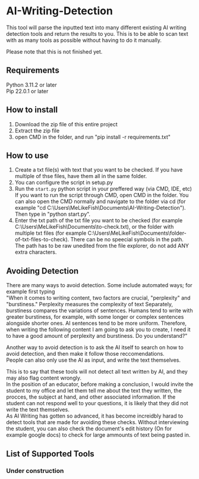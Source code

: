 # AI-Writing-Detection

This tool will parse the inputted text into many different existing AI writing detection tools and return the results to you. This is to be able to scan text with as many tools as possible without having to do it manually.  
  
Please note that this is not finished yet.  
  
## Requirements

Python 3.11.2 or later  
Pip 22.0.1 or later  
  
## How to install

1. Download the zip file of this entire project  
2. Extract the zip file  
3. open CMD in the folder, and run "pip install -r requirements.txt"  
  
## How to use

1. Create a txt file(s) with text that you want to be checked. If you have multiple of thse files, have them all in the same folder.  
2. You can configure the script in setup.py
3. Run the `start.py` python script in your preffered way (via CMD, IDE, etc)  
If you want to run the script through CMD, open CMD in the folder. You can also open the CMD normally and navigate to the folder via cd (for example "cd C:\Users\MeLikeFish\Documents\AI-Writing-Detection").  
Then type in "python start.py".  
4. Enter the txt path of the txt file you want to be checked (for example C:\Users\MeLikeFish\Documents\to-check.txt), or the folder with multiple txt files (for example C:\Users\MeLikeFish\Documents\folder-of-txt-files-to-check). There can be no speecial symbols in the path. The path has to be raw unedited from the file explorer, do not add ANY extra characters.
  

## Avoiding Detection  

There are many ways to avoid detection. Some include automated ways; for example first typing  
"When it comes to writing content, two factors are crucial, "perplexity" and "burstiness." Perplexity measures the complexity of text Separately, burstiness compares the variations of sentences. Humans tend to write with greater burstiness, for example, with some longer or complex sentences alongside shorter ones. AI sentences tend to be more uniform. Therefore, when writing the following content I am going to ask you to create, I need it to have a good amount of perplexity and burstiness. Do you understand?"  
  
Another way to avoid detection is to ask the AI itself to search on how to avoid detection, and then make it follow those reccomendations.  
People can also only use the AI as input, and write the text themselves.  
  
This is to say that these tools will not detect all text written by AI, and they may also flag content wrongly.  
In the position of an educator, before making a conclusion, I would invite the student to my office and let them tell me about the text they written, the procces, the subject at hand, and other associated information. If the student can not respond well to your questions, it is likely that they did not write the text themselves.  
As AI Writing has gotten so advanced, it has become increidbly harad to detect tools that are made for avoiding these checks. Without interviewing the student, you can also check the document's edit history (On for example google docs) to check for large ammounts of text being pasted in.  
  
## List of Supported Tools

### Under construction
